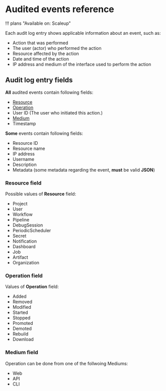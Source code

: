 # Audited events reference

!!! plans "Available on: <span class="plans-box">Scaleup</span>"

Each audit log entry shows applicable information about an event, such as:

- Action that was performed
- The user (actor) who performed the action
- Resource affected by the action
- Date and time of the action
- IP address and medium of the interface used to perform the action

## Audit log entry fields
**All** audited events contain following fields:

- [Resource](#resource-field)
- [Operation](#operation-field)
- User ID (The user who initiated this action.)
- [Medium](#medium-field)
- Timestamp

**Some** events contain following fields:

- Resource ID
- Resource name
- IP address
- Username
- Description
- Metadata (some metadata regarding the event, **must** be valid **JSON**)

### Resource field
Possible values of **Resource** field:

- Project
- User
- Workflow
- Pipeline
- DebugSession
- PeriodicScheduler
- Secret
- Notification
- Dashboard
- Job
- Artifact
- Organization

### Operation field
Values of **Operation** field:

- Added
- Removed
- Modified
- Started
- Stopped
- Promoted
- Demoted
- Rebuild
- Download

### Medium field
Operation can be done from one of the follwoing Mediums:

- Web
- API
- CLI

